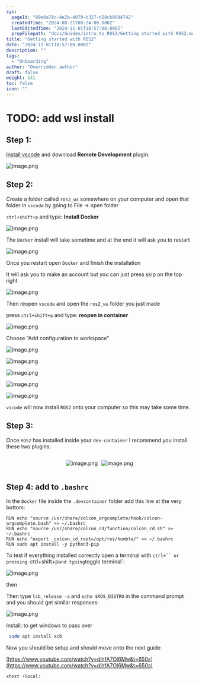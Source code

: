 ```yaml
---
sys:
  pageId: "89e0a78c-4e2b-4070-b327-d28cb0694742"
  createdTime: "2024-08-21T00:24:00.000Z"
  lastEditedTime: "2024-11-01T18:57:00.000Z"
  propFilepath: "docs/Guides/intro_to_ROS2/Getting started with ROS2.md"
title: "Getting started with ROS2"
date: "2024-11-01T18:57:00.000Z"
description: ""
tags:
  - "Onboarding"
author: "Overridden author"
draft: false
weight: 141
toc: false
icon: ""
---
```


# TODO: add wsl install

## Step 1:

[Install vscode](https://code.visualstudio.com/download) and download **Remote Development** plugin:

![image.png](https://prod-files-secure.s3.us-west-2.amazonaws.com/d518164a-d88e-44d1-a4ee-3adb3bd8bce0/efb52993-1881-4a40-b95e-6f020334f022/image.png?X-Amz-Algorithm=AWS4-HMAC-SHA256&X-Amz-Content-Sha256=UNSIGNED-PAYLOAD&X-Amz-Credential=ASIAZI2LB4667GZJVB5N%2F20250217%2Fus-west-2%2Fs3%2Faws4_request&X-Amz-Date=20250217T041004Z&X-Amz-Expires=3600&X-Amz-Security-Token=IQoJb3JpZ2luX2VjEEMaCXVzLXdlc3QtMiJGMEQCICSGeKZrocY67s7FoCk0LG3ZITAveXc8ECrL1hfi6aHzAiAlOMAnnVsSs87EtW%2BfaZtBDslAVuTnoEM8CSXyyFq31ir%2FAwhsEAAaDDYzNzQyMzE4MzgwNSIMaH795JvbiEAMA97hKtwDK9cIQaFuWCeAhrhYvlyfDNONBxpbqb2C3h86l5btuxzYoALPuU%2FeKtd%2BkCotcdu8RO04Txb6VICezwmff%2BefbiDt9%2B%2BKeJcSOgK8El%2BA2GF3XSHnvEBNJnbl5h2sFjc9GTIowqTXOhPTPpgw0qVu4I2QfRoetkmv%2FzQOdFvOGmDkPxpgZG1oWshy7%2BjRgShvHrEcRlw5XUzk3JySQMzukX9lmmtSKsOHRSYs88s%2BFs8lld%2Br5tydTtczwSk4jDkrI5QYHM8w60RTLxqRSbdT%2FRa1mA6iNQ04O95yL%2FWhr1iChfVFR4mQzyJnJPg2HbeF9rglsPw53%2BJnLth%2Bbvi%2BM6r%2FBxWJLr4D5QAWaQFk7CUj2A9qcICbQ4neKigx7BFSve9HZ8Sz02coBo5MpwvcFoa9ImZnLMm6SRMVipX9T%2FQgPnH3WeBtku4qnYQsejesHFOWqCcCEUmE3LKiKEtxPnqd9e7Kh4m6HPwvlGPvuKSU%2BJZiQ8CJ%2F%2BE%2F5ryOlWZKifNmhZxpGAkS49CCgQsVMleBl4DpSEjjxWr0Yxgov6sxdRC7f3Oh28uJrvAzL7FkjWjxh1UKdbXpdqe2v0Sen8zzjdE1hoNKyUGqSSIgZoM2aiGa53w7bGqWJ8Ywj8vKvQY6pgHt1DA3xSSxBK7k5KgrjAAMvSzb6I89H8SOsrFKZ%2BRIASAP7OJWjegoVjTYjNwkTXs5YwwBIzRP1AY4HE4%2FT1paxQYUHU8RdjgN%2Bsxd3I89oWG39lmekN94NBaMMu1p18h8YMMFc%2F8IVYJkWE84wnqL5oJ8vKw3nNJyPfXK3mLCChFh%2FjJGQOnK8FBKkz3%2Fd6IU1Blxf6GvbVE9OfB%2BhWvKlekZhhw4&X-Amz-Signature=169b5802296244621d69da74b0822f1b76ebb9637efec5ec22d97d5693aa455e&X-Amz-SignedHeaders=host&x-id=GetObject)

## Step 2:

Create a folder called `ros2_ws` somewhere on your computer and open that folder in `vscode` by going to File → open folder 

`ctrl+shift+p` and type: **Install Docker**

![image.png](https://prod-files-secure.s3.us-west-2.amazonaws.com/d518164a-d88e-44d1-a4ee-3adb3bd8bce0/2269dc0e-1cd5-47ff-bceb-c04ad9b2eab0/image.png?X-Amz-Algorithm=AWS4-HMAC-SHA256&X-Amz-Content-Sha256=UNSIGNED-PAYLOAD&X-Amz-Credential=ASIAZI2LB4667GZJVB5N%2F20250217%2Fus-west-2%2Fs3%2Faws4_request&X-Amz-Date=20250217T041004Z&X-Amz-Expires=3600&X-Amz-Security-Token=IQoJb3JpZ2luX2VjEEMaCXVzLXdlc3QtMiJGMEQCICSGeKZrocY67s7FoCk0LG3ZITAveXc8ECrL1hfi6aHzAiAlOMAnnVsSs87EtW%2BfaZtBDslAVuTnoEM8CSXyyFq31ir%2FAwhsEAAaDDYzNzQyMzE4MzgwNSIMaH795JvbiEAMA97hKtwDK9cIQaFuWCeAhrhYvlyfDNONBxpbqb2C3h86l5btuxzYoALPuU%2FeKtd%2BkCotcdu8RO04Txb6VICezwmff%2BefbiDt9%2B%2BKeJcSOgK8El%2BA2GF3XSHnvEBNJnbl5h2sFjc9GTIowqTXOhPTPpgw0qVu4I2QfRoetkmv%2FzQOdFvOGmDkPxpgZG1oWshy7%2BjRgShvHrEcRlw5XUzk3JySQMzukX9lmmtSKsOHRSYs88s%2BFs8lld%2Br5tydTtczwSk4jDkrI5QYHM8w60RTLxqRSbdT%2FRa1mA6iNQ04O95yL%2FWhr1iChfVFR4mQzyJnJPg2HbeF9rglsPw53%2BJnLth%2Bbvi%2BM6r%2FBxWJLr4D5QAWaQFk7CUj2A9qcICbQ4neKigx7BFSve9HZ8Sz02coBo5MpwvcFoa9ImZnLMm6SRMVipX9T%2FQgPnH3WeBtku4qnYQsejesHFOWqCcCEUmE3LKiKEtxPnqd9e7Kh4m6HPwvlGPvuKSU%2BJZiQ8CJ%2F%2BE%2F5ryOlWZKifNmhZxpGAkS49CCgQsVMleBl4DpSEjjxWr0Yxgov6sxdRC7f3Oh28uJrvAzL7FkjWjxh1UKdbXpdqe2v0Sen8zzjdE1hoNKyUGqSSIgZoM2aiGa53w7bGqWJ8Ywj8vKvQY6pgHt1DA3xSSxBK7k5KgrjAAMvSzb6I89H8SOsrFKZ%2BRIASAP7OJWjegoVjTYjNwkTXs5YwwBIzRP1AY4HE4%2FT1paxQYUHU8RdjgN%2Bsxd3I89oWG39lmekN94NBaMMu1p18h8YMMFc%2F8IVYJkWE84wnqL5oJ8vKw3nNJyPfXK3mLCChFh%2FjJGQOnK8FBKkz3%2Fd6IU1Blxf6GvbVE9OfB%2BhWvKlekZhhw4&X-Amz-Signature=3f83af62492cb4fd6a36bb6c5ab77669f0bfe8262f95af0e705a91c66327c3bd&X-Amz-SignedHeaders=host&x-id=GetObject)

The `Docker` install will take sometime and at the end it will ask you to restart

![image.png](https://prod-files-secure.s3.us-west-2.amazonaws.com/d518164a-d88e-44d1-a4ee-3adb3bd8bce0/ed233f78-be33-4b1f-b89c-9c346c0e961e/image.png?X-Amz-Algorithm=AWS4-HMAC-SHA256&X-Amz-Content-Sha256=UNSIGNED-PAYLOAD&X-Amz-Credential=ASIAZI2LB4667GZJVB5N%2F20250217%2Fus-west-2%2Fs3%2Faws4_request&X-Amz-Date=20250217T041004Z&X-Amz-Expires=3600&X-Amz-Security-Token=IQoJb3JpZ2luX2VjEEMaCXVzLXdlc3QtMiJGMEQCICSGeKZrocY67s7FoCk0LG3ZITAveXc8ECrL1hfi6aHzAiAlOMAnnVsSs87EtW%2BfaZtBDslAVuTnoEM8CSXyyFq31ir%2FAwhsEAAaDDYzNzQyMzE4MzgwNSIMaH795JvbiEAMA97hKtwDK9cIQaFuWCeAhrhYvlyfDNONBxpbqb2C3h86l5btuxzYoALPuU%2FeKtd%2BkCotcdu8RO04Txb6VICezwmff%2BefbiDt9%2B%2BKeJcSOgK8El%2BA2GF3XSHnvEBNJnbl5h2sFjc9GTIowqTXOhPTPpgw0qVu4I2QfRoetkmv%2FzQOdFvOGmDkPxpgZG1oWshy7%2BjRgShvHrEcRlw5XUzk3JySQMzukX9lmmtSKsOHRSYs88s%2BFs8lld%2Br5tydTtczwSk4jDkrI5QYHM8w60RTLxqRSbdT%2FRa1mA6iNQ04O95yL%2FWhr1iChfVFR4mQzyJnJPg2HbeF9rglsPw53%2BJnLth%2Bbvi%2BM6r%2FBxWJLr4D5QAWaQFk7CUj2A9qcICbQ4neKigx7BFSve9HZ8Sz02coBo5MpwvcFoa9ImZnLMm6SRMVipX9T%2FQgPnH3WeBtku4qnYQsejesHFOWqCcCEUmE3LKiKEtxPnqd9e7Kh4m6HPwvlGPvuKSU%2BJZiQ8CJ%2F%2BE%2F5ryOlWZKifNmhZxpGAkS49CCgQsVMleBl4DpSEjjxWr0Yxgov6sxdRC7f3Oh28uJrvAzL7FkjWjxh1UKdbXpdqe2v0Sen8zzjdE1hoNKyUGqSSIgZoM2aiGa53w7bGqWJ8Ywj8vKvQY6pgHt1DA3xSSxBK7k5KgrjAAMvSzb6I89H8SOsrFKZ%2BRIASAP7OJWjegoVjTYjNwkTXs5YwwBIzRP1AY4HE4%2FT1paxQYUHU8RdjgN%2Bsxd3I89oWG39lmekN94NBaMMu1p18h8YMMFc%2F8IVYJkWE84wnqL5oJ8vKw3nNJyPfXK3mLCChFh%2FjJGQOnK8FBKkz3%2Fd6IU1Blxf6GvbVE9OfB%2BhWvKlekZhhw4&X-Amz-Signature=9177657cd175573d88d12aa73420531b765e76392479e8c59562f8c1257df433&X-Amz-SignedHeaders=host&x-id=GetObject)

Once you restart open `Docker` and finish the installation

It will ask you to make an account but you can just press skip on the top right

![image.png](https://prod-files-secure.s3.us-west-2.amazonaws.com/d518164a-d88e-44d1-a4ee-3adb3bd8bce0/21010ad9-1659-4fd9-9f59-9932a09b2a3d/image.png?X-Amz-Algorithm=AWS4-HMAC-SHA256&X-Amz-Content-Sha256=UNSIGNED-PAYLOAD&X-Amz-Credential=ASIAZI2LB4667GZJVB5N%2F20250217%2Fus-west-2%2Fs3%2Faws4_request&X-Amz-Date=20250217T041004Z&X-Amz-Expires=3600&X-Amz-Security-Token=IQoJb3JpZ2luX2VjEEMaCXVzLXdlc3QtMiJGMEQCICSGeKZrocY67s7FoCk0LG3ZITAveXc8ECrL1hfi6aHzAiAlOMAnnVsSs87EtW%2BfaZtBDslAVuTnoEM8CSXyyFq31ir%2FAwhsEAAaDDYzNzQyMzE4MzgwNSIMaH795JvbiEAMA97hKtwDK9cIQaFuWCeAhrhYvlyfDNONBxpbqb2C3h86l5btuxzYoALPuU%2FeKtd%2BkCotcdu8RO04Txb6VICezwmff%2BefbiDt9%2B%2BKeJcSOgK8El%2BA2GF3XSHnvEBNJnbl5h2sFjc9GTIowqTXOhPTPpgw0qVu4I2QfRoetkmv%2FzQOdFvOGmDkPxpgZG1oWshy7%2BjRgShvHrEcRlw5XUzk3JySQMzukX9lmmtSKsOHRSYs88s%2BFs8lld%2Br5tydTtczwSk4jDkrI5QYHM8w60RTLxqRSbdT%2FRa1mA6iNQ04O95yL%2FWhr1iChfVFR4mQzyJnJPg2HbeF9rglsPw53%2BJnLth%2Bbvi%2BM6r%2FBxWJLr4D5QAWaQFk7CUj2A9qcICbQ4neKigx7BFSve9HZ8Sz02coBo5MpwvcFoa9ImZnLMm6SRMVipX9T%2FQgPnH3WeBtku4qnYQsejesHFOWqCcCEUmE3LKiKEtxPnqd9e7Kh4m6HPwvlGPvuKSU%2BJZiQ8CJ%2F%2BE%2F5ryOlWZKifNmhZxpGAkS49CCgQsVMleBl4DpSEjjxWr0Yxgov6sxdRC7f3Oh28uJrvAzL7FkjWjxh1UKdbXpdqe2v0Sen8zzjdE1hoNKyUGqSSIgZoM2aiGa53w7bGqWJ8Ywj8vKvQY6pgHt1DA3xSSxBK7k5KgrjAAMvSzb6I89H8SOsrFKZ%2BRIASAP7OJWjegoVjTYjNwkTXs5YwwBIzRP1AY4HE4%2FT1paxQYUHU8RdjgN%2Bsxd3I89oWG39lmekN94NBaMMu1p18h8YMMFc%2F8IVYJkWE84wnqL5oJ8vKw3nNJyPfXK3mLCChFh%2FjJGQOnK8FBKkz3%2Fd6IU1Blxf6GvbVE9OfB%2BhWvKlekZhhw4&X-Amz-Signature=25046a1e3592a473d849471e7f7f39e7eccaeaf23fcf6ca970d2f5a5affea899&X-Amz-SignedHeaders=host&x-id=GetObject)

Then reopen `vscode` and open the `ros2_ws` folder you just made

press `ctrl+shift+p` and type: **reopen in container**

![image.png](https://prod-files-secure.s3.us-west-2.amazonaws.com/d518164a-d88e-44d1-a4ee-3adb3bd8bce0/4e93b8c2-41ad-488c-8095-c74205196118/image.png?X-Amz-Algorithm=AWS4-HMAC-SHA256&X-Amz-Content-Sha256=UNSIGNED-PAYLOAD&X-Amz-Credential=ASIAZI2LB4667GZJVB5N%2F20250217%2Fus-west-2%2Fs3%2Faws4_request&X-Amz-Date=20250217T041004Z&X-Amz-Expires=3600&X-Amz-Security-Token=IQoJb3JpZ2luX2VjEEMaCXVzLXdlc3QtMiJGMEQCICSGeKZrocY67s7FoCk0LG3ZITAveXc8ECrL1hfi6aHzAiAlOMAnnVsSs87EtW%2BfaZtBDslAVuTnoEM8CSXyyFq31ir%2FAwhsEAAaDDYzNzQyMzE4MzgwNSIMaH795JvbiEAMA97hKtwDK9cIQaFuWCeAhrhYvlyfDNONBxpbqb2C3h86l5btuxzYoALPuU%2FeKtd%2BkCotcdu8RO04Txb6VICezwmff%2BefbiDt9%2B%2BKeJcSOgK8El%2BA2GF3XSHnvEBNJnbl5h2sFjc9GTIowqTXOhPTPpgw0qVu4I2QfRoetkmv%2FzQOdFvOGmDkPxpgZG1oWshy7%2BjRgShvHrEcRlw5XUzk3JySQMzukX9lmmtSKsOHRSYs88s%2BFs8lld%2Br5tydTtczwSk4jDkrI5QYHM8w60RTLxqRSbdT%2FRa1mA6iNQ04O95yL%2FWhr1iChfVFR4mQzyJnJPg2HbeF9rglsPw53%2BJnLth%2Bbvi%2BM6r%2FBxWJLr4D5QAWaQFk7CUj2A9qcICbQ4neKigx7BFSve9HZ8Sz02coBo5MpwvcFoa9ImZnLMm6SRMVipX9T%2FQgPnH3WeBtku4qnYQsejesHFOWqCcCEUmE3LKiKEtxPnqd9e7Kh4m6HPwvlGPvuKSU%2BJZiQ8CJ%2F%2BE%2F5ryOlWZKifNmhZxpGAkS49CCgQsVMleBl4DpSEjjxWr0Yxgov6sxdRC7f3Oh28uJrvAzL7FkjWjxh1UKdbXpdqe2v0Sen8zzjdE1hoNKyUGqSSIgZoM2aiGa53w7bGqWJ8Ywj8vKvQY6pgHt1DA3xSSxBK7k5KgrjAAMvSzb6I89H8SOsrFKZ%2BRIASAP7OJWjegoVjTYjNwkTXs5YwwBIzRP1AY4HE4%2FT1paxQYUHU8RdjgN%2Bsxd3I89oWG39lmekN94NBaMMu1p18h8YMMFc%2F8IVYJkWE84wnqL5oJ8vKw3nNJyPfXK3mLCChFh%2FjJGQOnK8FBKkz3%2Fd6IU1Blxf6GvbVE9OfB%2BhWvKlekZhhw4&X-Amz-Signature=748db41a0671ff92e7a4e2e4f7d6dacd1339a9d34b2ff87a4351997ddd1db4a9&X-Amz-SignedHeaders=host&x-id=GetObject)

Choose “Add configuration to workspace”

![image.png](https://prod-files-secure.s3.us-west-2.amazonaws.com/d518164a-d88e-44d1-a4ee-3adb3bd8bce0/9560b282-5060-4989-ba37-97e7b2c22476/image.png?X-Amz-Algorithm=AWS4-HMAC-SHA256&X-Amz-Content-Sha256=UNSIGNED-PAYLOAD&X-Amz-Credential=ASIAZI2LB4667GZJVB5N%2F20250217%2Fus-west-2%2Fs3%2Faws4_request&X-Amz-Date=20250217T041004Z&X-Amz-Expires=3600&X-Amz-Security-Token=IQoJb3JpZ2luX2VjEEMaCXVzLXdlc3QtMiJGMEQCICSGeKZrocY67s7FoCk0LG3ZITAveXc8ECrL1hfi6aHzAiAlOMAnnVsSs87EtW%2BfaZtBDslAVuTnoEM8CSXyyFq31ir%2FAwhsEAAaDDYzNzQyMzE4MzgwNSIMaH795JvbiEAMA97hKtwDK9cIQaFuWCeAhrhYvlyfDNONBxpbqb2C3h86l5btuxzYoALPuU%2FeKtd%2BkCotcdu8RO04Txb6VICezwmff%2BefbiDt9%2B%2BKeJcSOgK8El%2BA2GF3XSHnvEBNJnbl5h2sFjc9GTIowqTXOhPTPpgw0qVu4I2QfRoetkmv%2FzQOdFvOGmDkPxpgZG1oWshy7%2BjRgShvHrEcRlw5XUzk3JySQMzukX9lmmtSKsOHRSYs88s%2BFs8lld%2Br5tydTtczwSk4jDkrI5QYHM8w60RTLxqRSbdT%2FRa1mA6iNQ04O95yL%2FWhr1iChfVFR4mQzyJnJPg2HbeF9rglsPw53%2BJnLth%2Bbvi%2BM6r%2FBxWJLr4D5QAWaQFk7CUj2A9qcICbQ4neKigx7BFSve9HZ8Sz02coBo5MpwvcFoa9ImZnLMm6SRMVipX9T%2FQgPnH3WeBtku4qnYQsejesHFOWqCcCEUmE3LKiKEtxPnqd9e7Kh4m6HPwvlGPvuKSU%2BJZiQ8CJ%2F%2BE%2F5ryOlWZKifNmhZxpGAkS49CCgQsVMleBl4DpSEjjxWr0Yxgov6sxdRC7f3Oh28uJrvAzL7FkjWjxh1UKdbXpdqe2v0Sen8zzjdE1hoNKyUGqSSIgZoM2aiGa53w7bGqWJ8Ywj8vKvQY6pgHt1DA3xSSxBK7k5KgrjAAMvSzb6I89H8SOsrFKZ%2BRIASAP7OJWjegoVjTYjNwkTXs5YwwBIzRP1AY4HE4%2FT1paxQYUHU8RdjgN%2Bsxd3I89oWG39lmekN94NBaMMu1p18h8YMMFc%2F8IVYJkWE84wnqL5oJ8vKw3nNJyPfXK3mLCChFh%2FjJGQOnK8FBKkz3%2Fd6IU1Blxf6GvbVE9OfB%2BhWvKlekZhhw4&X-Amz-Signature=946c6b55a8ac7c4c5629b8b413811fcee8fe45d2168566d687aa89c0a0553ef1&X-Amz-SignedHeaders=host&x-id=GetObject)

![image.png](https://prod-files-secure.s3.us-west-2.amazonaws.com/d518164a-d88e-44d1-a4ee-3adb3bd8bce0/2ee63f81-886b-48e8-a553-dc6e5eac99e4/image.png?X-Amz-Algorithm=AWS4-HMAC-SHA256&X-Amz-Content-Sha256=UNSIGNED-PAYLOAD&X-Amz-Credential=ASIAZI2LB4667GZJVB5N%2F20250217%2Fus-west-2%2Fs3%2Faws4_request&X-Amz-Date=20250217T041004Z&X-Amz-Expires=3600&X-Amz-Security-Token=IQoJb3JpZ2luX2VjEEMaCXVzLXdlc3QtMiJGMEQCICSGeKZrocY67s7FoCk0LG3ZITAveXc8ECrL1hfi6aHzAiAlOMAnnVsSs87EtW%2BfaZtBDslAVuTnoEM8CSXyyFq31ir%2FAwhsEAAaDDYzNzQyMzE4MzgwNSIMaH795JvbiEAMA97hKtwDK9cIQaFuWCeAhrhYvlyfDNONBxpbqb2C3h86l5btuxzYoALPuU%2FeKtd%2BkCotcdu8RO04Txb6VICezwmff%2BefbiDt9%2B%2BKeJcSOgK8El%2BA2GF3XSHnvEBNJnbl5h2sFjc9GTIowqTXOhPTPpgw0qVu4I2QfRoetkmv%2FzQOdFvOGmDkPxpgZG1oWshy7%2BjRgShvHrEcRlw5XUzk3JySQMzukX9lmmtSKsOHRSYs88s%2BFs8lld%2Br5tydTtczwSk4jDkrI5QYHM8w60RTLxqRSbdT%2FRa1mA6iNQ04O95yL%2FWhr1iChfVFR4mQzyJnJPg2HbeF9rglsPw53%2BJnLth%2Bbvi%2BM6r%2FBxWJLr4D5QAWaQFk7CUj2A9qcICbQ4neKigx7BFSve9HZ8Sz02coBo5MpwvcFoa9ImZnLMm6SRMVipX9T%2FQgPnH3WeBtku4qnYQsejesHFOWqCcCEUmE3LKiKEtxPnqd9e7Kh4m6HPwvlGPvuKSU%2BJZiQ8CJ%2F%2BE%2F5ryOlWZKifNmhZxpGAkS49CCgQsVMleBl4DpSEjjxWr0Yxgov6sxdRC7f3Oh28uJrvAzL7FkjWjxh1UKdbXpdqe2v0Sen8zzjdE1hoNKyUGqSSIgZoM2aiGa53w7bGqWJ8Ywj8vKvQY6pgHt1DA3xSSxBK7k5KgrjAAMvSzb6I89H8SOsrFKZ%2BRIASAP7OJWjegoVjTYjNwkTXs5YwwBIzRP1AY4HE4%2FT1paxQYUHU8RdjgN%2Bsxd3I89oWG39lmekN94NBaMMu1p18h8YMMFc%2F8IVYJkWE84wnqL5oJ8vKw3nNJyPfXK3mLCChFh%2FjJGQOnK8FBKkz3%2Fd6IU1Blxf6GvbVE9OfB%2BhWvKlekZhhw4&X-Amz-Signature=a7b3ae58f5d46c3069ca67a870ddf62f82569dfb28f1c95cc5db627f7905b237&X-Amz-SignedHeaders=host&x-id=GetObject)

![image.png](https://prod-files-secure.s3.us-west-2.amazonaws.com/d518164a-d88e-44d1-a4ee-3adb3bd8bce0/ae1580b2-b048-407e-aed9-b584224a7a04/image.png?X-Amz-Algorithm=AWS4-HMAC-SHA256&X-Amz-Content-Sha256=UNSIGNED-PAYLOAD&X-Amz-Credential=ASIAZI2LB4667GZJVB5N%2F20250217%2Fus-west-2%2Fs3%2Faws4_request&X-Amz-Date=20250217T041004Z&X-Amz-Expires=3600&X-Amz-Security-Token=IQoJb3JpZ2luX2VjEEMaCXVzLXdlc3QtMiJGMEQCICSGeKZrocY67s7FoCk0LG3ZITAveXc8ECrL1hfi6aHzAiAlOMAnnVsSs87EtW%2BfaZtBDslAVuTnoEM8CSXyyFq31ir%2FAwhsEAAaDDYzNzQyMzE4MzgwNSIMaH795JvbiEAMA97hKtwDK9cIQaFuWCeAhrhYvlyfDNONBxpbqb2C3h86l5btuxzYoALPuU%2FeKtd%2BkCotcdu8RO04Txb6VICezwmff%2BefbiDt9%2B%2BKeJcSOgK8El%2BA2GF3XSHnvEBNJnbl5h2sFjc9GTIowqTXOhPTPpgw0qVu4I2QfRoetkmv%2FzQOdFvOGmDkPxpgZG1oWshy7%2BjRgShvHrEcRlw5XUzk3JySQMzukX9lmmtSKsOHRSYs88s%2BFs8lld%2Br5tydTtczwSk4jDkrI5QYHM8w60RTLxqRSbdT%2FRa1mA6iNQ04O95yL%2FWhr1iChfVFR4mQzyJnJPg2HbeF9rglsPw53%2BJnLth%2Bbvi%2BM6r%2FBxWJLr4D5QAWaQFk7CUj2A9qcICbQ4neKigx7BFSve9HZ8Sz02coBo5MpwvcFoa9ImZnLMm6SRMVipX9T%2FQgPnH3WeBtku4qnYQsejesHFOWqCcCEUmE3LKiKEtxPnqd9e7Kh4m6HPwvlGPvuKSU%2BJZiQ8CJ%2F%2BE%2F5ryOlWZKifNmhZxpGAkS49CCgQsVMleBl4DpSEjjxWr0Yxgov6sxdRC7f3Oh28uJrvAzL7FkjWjxh1UKdbXpdqe2v0Sen8zzjdE1hoNKyUGqSSIgZoM2aiGa53w7bGqWJ8Ywj8vKvQY6pgHt1DA3xSSxBK7k5KgrjAAMvSzb6I89H8SOsrFKZ%2BRIASAP7OJWjegoVjTYjNwkTXs5YwwBIzRP1AY4HE4%2FT1paxQYUHU8RdjgN%2Bsxd3I89oWG39lmekN94NBaMMu1p18h8YMMFc%2F8IVYJkWE84wnqL5oJ8vKw3nNJyPfXK3mLCChFh%2FjJGQOnK8FBKkz3%2Fd6IU1Blxf6GvbVE9OfB%2BhWvKlekZhhw4&X-Amz-Signature=2a534ec3b4f1a6876b35c8602f4a29dbf82fc81f1b8e07b556ade2b0a9138cbb&X-Amz-SignedHeaders=host&x-id=GetObject)

![image.png](https://prod-files-secure.s3.us-west-2.amazonaws.com/d518164a-d88e-44d1-a4ee-3adb3bd8bce0/53255b28-f75e-430f-b9e3-c0ac8577e42b/image.png?X-Amz-Algorithm=AWS4-HMAC-SHA256&X-Amz-Content-Sha256=UNSIGNED-PAYLOAD&X-Amz-Credential=ASIAZI2LB4667GZJVB5N%2F20250217%2Fus-west-2%2Fs3%2Faws4_request&X-Amz-Date=20250217T041004Z&X-Amz-Expires=3600&X-Amz-Security-Token=IQoJb3JpZ2luX2VjEEMaCXVzLXdlc3QtMiJGMEQCICSGeKZrocY67s7FoCk0LG3ZITAveXc8ECrL1hfi6aHzAiAlOMAnnVsSs87EtW%2BfaZtBDslAVuTnoEM8CSXyyFq31ir%2FAwhsEAAaDDYzNzQyMzE4MzgwNSIMaH795JvbiEAMA97hKtwDK9cIQaFuWCeAhrhYvlyfDNONBxpbqb2C3h86l5btuxzYoALPuU%2FeKtd%2BkCotcdu8RO04Txb6VICezwmff%2BefbiDt9%2B%2BKeJcSOgK8El%2BA2GF3XSHnvEBNJnbl5h2sFjc9GTIowqTXOhPTPpgw0qVu4I2QfRoetkmv%2FzQOdFvOGmDkPxpgZG1oWshy7%2BjRgShvHrEcRlw5XUzk3JySQMzukX9lmmtSKsOHRSYs88s%2BFs8lld%2Br5tydTtczwSk4jDkrI5QYHM8w60RTLxqRSbdT%2FRa1mA6iNQ04O95yL%2FWhr1iChfVFR4mQzyJnJPg2HbeF9rglsPw53%2BJnLth%2Bbvi%2BM6r%2FBxWJLr4D5QAWaQFk7CUj2A9qcICbQ4neKigx7BFSve9HZ8Sz02coBo5MpwvcFoa9ImZnLMm6SRMVipX9T%2FQgPnH3WeBtku4qnYQsejesHFOWqCcCEUmE3LKiKEtxPnqd9e7Kh4m6HPwvlGPvuKSU%2BJZiQ8CJ%2F%2BE%2F5ryOlWZKifNmhZxpGAkS49CCgQsVMleBl4DpSEjjxWr0Yxgov6sxdRC7f3Oh28uJrvAzL7FkjWjxh1UKdbXpdqe2v0Sen8zzjdE1hoNKyUGqSSIgZoM2aiGa53w7bGqWJ8Ywj8vKvQY6pgHt1DA3xSSxBK7k5KgrjAAMvSzb6I89H8SOsrFKZ%2BRIASAP7OJWjegoVjTYjNwkTXs5YwwBIzRP1AY4HE4%2FT1paxQYUHU8RdjgN%2Bsxd3I89oWG39lmekN94NBaMMu1p18h8YMMFc%2F8IVYJkWE84wnqL5oJ8vKw3nNJyPfXK3mLCChFh%2FjJGQOnK8FBKkz3%2Fd6IU1Blxf6GvbVE9OfB%2BhWvKlekZhhw4&X-Amz-Signature=24736c91d648d420394ee2637c8fd967388b79d33c96dea3049fb15b8301adb3&X-Amz-SignedHeaders=host&x-id=GetObject)

![image.png](https://prod-files-secure.s3.us-west-2.amazonaws.com/d518164a-d88e-44d1-a4ee-3adb3bd8bce0/7c562767-5af9-4ffb-97d1-327bcdf4ee00/image.png?X-Amz-Algorithm=AWS4-HMAC-SHA256&X-Amz-Content-Sha256=UNSIGNED-PAYLOAD&X-Amz-Credential=ASIAZI2LB4667GZJVB5N%2F20250217%2Fus-west-2%2Fs3%2Faws4_request&X-Amz-Date=20250217T041004Z&X-Amz-Expires=3600&X-Amz-Security-Token=IQoJb3JpZ2luX2VjEEMaCXVzLXdlc3QtMiJGMEQCICSGeKZrocY67s7FoCk0LG3ZITAveXc8ECrL1hfi6aHzAiAlOMAnnVsSs87EtW%2BfaZtBDslAVuTnoEM8CSXyyFq31ir%2FAwhsEAAaDDYzNzQyMzE4MzgwNSIMaH795JvbiEAMA97hKtwDK9cIQaFuWCeAhrhYvlyfDNONBxpbqb2C3h86l5btuxzYoALPuU%2FeKtd%2BkCotcdu8RO04Txb6VICezwmff%2BefbiDt9%2B%2BKeJcSOgK8El%2BA2GF3XSHnvEBNJnbl5h2sFjc9GTIowqTXOhPTPpgw0qVu4I2QfRoetkmv%2FzQOdFvOGmDkPxpgZG1oWshy7%2BjRgShvHrEcRlw5XUzk3JySQMzukX9lmmtSKsOHRSYs88s%2BFs8lld%2Br5tydTtczwSk4jDkrI5QYHM8w60RTLxqRSbdT%2FRa1mA6iNQ04O95yL%2FWhr1iChfVFR4mQzyJnJPg2HbeF9rglsPw53%2BJnLth%2Bbvi%2BM6r%2FBxWJLr4D5QAWaQFk7CUj2A9qcICbQ4neKigx7BFSve9HZ8Sz02coBo5MpwvcFoa9ImZnLMm6SRMVipX9T%2FQgPnH3WeBtku4qnYQsejesHFOWqCcCEUmE3LKiKEtxPnqd9e7Kh4m6HPwvlGPvuKSU%2BJZiQ8CJ%2F%2BE%2F5ryOlWZKifNmhZxpGAkS49CCgQsVMleBl4DpSEjjxWr0Yxgov6sxdRC7f3Oh28uJrvAzL7FkjWjxh1UKdbXpdqe2v0Sen8zzjdE1hoNKyUGqSSIgZoM2aiGa53w7bGqWJ8Ywj8vKvQY6pgHt1DA3xSSxBK7k5KgrjAAMvSzb6I89H8SOsrFKZ%2BRIASAP7OJWjegoVjTYjNwkTXs5YwwBIzRP1AY4HE4%2FT1paxQYUHU8RdjgN%2Bsxd3I89oWG39lmekN94NBaMMu1p18h8YMMFc%2F8IVYJkWE84wnqL5oJ8vKw3nNJyPfXK3mLCChFh%2FjJGQOnK8FBKkz3%2Fd6IU1Blxf6GvbVE9OfB%2BhWvKlekZhhw4&X-Amz-Signature=965ac107c3f935226096fae527d4816fab7eab401c64043ba3a585230eedf9d1&X-Amz-SignedHeaders=host&x-id=GetObject)

`vscode` will now install `ROS2` onto your computer so this may take some time.

## Step 3:

Once `ROS2` has installed inside your `dev-container` I recommend you install these two plugins:

<div style="display: flex;flex-direction: row; column-gap:10px; max-width: 630px;justify-content: center;">
<div>

![image.png](https://prod-files-secure.s3.us-west-2.amazonaws.com/d518164a-d88e-44d1-a4ee-3adb3bd8bce0/3fc3d550-5a54-4ba1-ba6b-faa01cdb7369/image.png?X-Amz-Algorithm=AWS4-HMAC-SHA256&X-Amz-Content-Sha256=UNSIGNED-PAYLOAD&X-Amz-Credential=ASIAZI2LB46655NSDNJJ%2F20250217%2Fus-west-2%2Fs3%2Faws4_request&X-Amz-Date=20250217T041007Z&X-Amz-Expires=3600&X-Amz-Security-Token=IQoJb3JpZ2luX2VjEEMaCXVzLXdlc3QtMiJHMEUCIQC4O9LNz36gLXWjbh3CJUclQ%2FJpCmY%2BV1Ltimc7oHo3hQIgQkQd24R2YHmgTnq7CgeLWxvQJpwudyXpowIeen3ZeBAq%2FwMIbBAAGgw2Mzc0MjMxODM4MDUiDESiqFF8IkSB2uwH0ircAxnuw8T0n4adptQ8bykKoGjWyr8WrpjSyRO5tWOkaiM3K2ELCoOB6CjdfhR2d1WWMONh1gvoQIRfj%2BaOcvcJsfw4ljvj7YmXjby1l%2FNHa5d9jc6CvBiJhoZSdR9L5PiejUF8VNCCSvnV6tt%2FvDr2ZnU%2FuEuslKlZW8krOzFaTTwt87NwCxzUGaOVNnRkyE8TXhZPRW6I6OSELqb7Hl7zEubnSKtiT0ZLZEtEVzD1dco5MPQSVmandkWkiClLbBtsOFFYBvxVa2si3oVjkgz%2Bl9tIontbhBBoW0QPweNzm6X9fwPPbNyjAhJVcgnYN4hygd1gTnIct1FAlknBrbs4gJG3tUoMeyHT5HTsBBFQXMYeGCLUVzXK9Nu61PoeZuLEQ%2BscVdFZlJVxofY%2BiwAyzlqvBgRrETft52BkZDhIQSYy3KMsXLGoqeUCCeIxEdaTHKtXmw%2FJ9DnZcrV1UZ4XYdpKh4LAyxikhF1kAgqAePOMvpDETyeGojvcINxH%2BGqargvljtBVYSujHRzoGQD31Uq4c915lFGkVeAJonC6hSY4s8dHRuQ46mduYZ6dH6eYEqc1vglr%2BAk9H8BStkBGuM7rsrSqPNgxs3LImEFoxoaynMu6yN93Kh06Ngs2MIjKyr0GOqUBWjm3mgYMZXbL4i6QlJ8j3uWKy41u%2Bzor2QdopBE%2BcRdbgYs32KictjnsqpjPHR27gWJeShfZNpck%2BKZwmGl89li8ibP8OiQYP0fdC8Qou0YNTwqPhfdAUcwA2lHp9JxwWNXxJYt43KSwYOnE7nvUi5AwSLctraocQqNwx5XnNnJAMnKja2xm3zZuV5TYLW4Y4sh%2FcK93IhCHCnJ%2BwcQeC70o2Cxe&X-Amz-Signature=93a883c8682d8d66e9efe9399931089901a7f778dc5ef5d131a0a0c7704dbcf8&X-Amz-SignedHeaders=host&x-id=GetObject)

</div>
<div>

![image.png](https://prod-files-secure.s3.us-west-2.amazonaws.com/d518164a-d88e-44d1-a4ee-3adb3bd8bce0/d994cc66-13c2-4093-a5a3-f84cf4601a82/image.png?X-Amz-Algorithm=AWS4-HMAC-SHA256&X-Amz-Content-Sha256=UNSIGNED-PAYLOAD&X-Amz-Credential=ASIAZI2LB4662JUCWTQD%2F20250217%2Fus-west-2%2Fs3%2Faws4_request&X-Amz-Date=20250217T041007Z&X-Amz-Expires=3600&X-Amz-Security-Token=IQoJb3JpZ2luX2VjEEMaCXVzLXdlc3QtMiJHMEUCIQCnYdYV5dIIjpmp2FQnoyESxCGLDZs%2BXHaik6cLOqpBtgIgA7C1d68v34nUiyIzcnpjs0P2t89ObrfmTMBV7R%2FFRCMq%2FwMIbBAAGgw2Mzc0MjMxODM4MDUiDMr%2BG27c0S588BeevircA4OerWnYOVf6cSC31%2BFKrfOnS%2FME3Vj6mwsttkY%2FF8XjS5%2B7ERdnEZz%2BKxvmcmLGDCs1YuLYc4Sl8Vufv4RGVQ4kq%2F%2FQ77W0qcAAc31zpXsIJuvOSLUeRaH2IVfKu1hINNNS9H0Oo3AnNJBcseIy0iKksEMRMTpCqaxJR7990msgkQnzpzh1KrijhPzRI8%2FaeTRi9YI%2BOBuXnq5gziEwzYyxd8aBD5ax8cWVg7SGie1yru8HDSjzXSGtieSbsbNx7fFjpFdt0VnWvTfRVNZXKGguzpZmFMgEkvlu04avg7s%2Bn2UPNKVzHlK1dZ%2FKjQQmhSTMmmZal3ajmMk6EYfHI89ys1LLbW249IWd8SF%2FqdPFOP5EXCiMDfzPZ%2FlSRUzauP3SINl45Daaf6cgUsUnL7m3Lye0rY6ughNuKJ5L91NxQ7XvbUCGlyEYZar9x5rPwEreOTz0M3sZKj1ubPOPqVXWetc7OJ9xjF6L5MQJKwa9%2FB90Ell78IaNoAiGvFesYoIRUiH8qG9A1ho4pt1U%2Fe2bEZwaAV6pA1UQ0bn3UuRf84GZ4RD2xz3Pmr2HV2d8g%2Bze16NkTLaak9lGrTh1JeY3W9IPqnvwBHCZMh0G4z7PFAqb4I2T92mWN07tMN%2FJyr0GOqUB5lM5n8U2lf5VhJOQF5XHMNJfYAwC6IphzvmImvFo6xZ8eaRwrtVk8cGfqJ9dDQfsFuTI8u9YNSCkk11B2LvkhRUaxM1I%2B8lzaPgfMPz6%2FABmSrNwkE9tf5pTan5FFc9e4y8Kl%2Fb%2Fh7Gi%2BJOY7MYpV2q6%2F0jVtQxrODLyRsTQJBoeWcB1CBSt9eUz2twtw%2BfwZvU6iBHkmMCYflCTNQ6%2FsGf0WBfG&X-Amz-Signature=4ea783168cadb00adb4bbd74df1cb2c02dd5eb242309cb3a9e610d8dd1fbe6f3&X-Amz-SignedHeaders=host&x-id=GetObject)

</div>
</div>

## Step 4: add to `.bashrc`

In the `Docker` file inside the `.devcontainer` folder add this line at the very bottom: 

```docker
RUN echo "source /usr/share/colcon_argcomplete/hook/colcon-argcomplete.bash" >> ~/.bashrc
RUN echo "source /usr/share/colcon_cd/function/colcon_cd.sh" >> ~/.bashrc
RUN echo "export _colcon_cd_root=/opt/ros/humble/" >> ~/.bashrc
RUN sudo apt install -y python3-pip 
```

To test if everything installed correctly open a terminal with `ctrl+`` or pressing `ctrl+shift+p` and typing `toggle terminal`:

![image.png](https://prod-files-secure.s3.us-west-2.amazonaws.com/d518164a-d88e-44d1-a4ee-3adb3bd8bce0/6a4943d8-b04e-4c02-9a58-775f3384d1a5/image.png?X-Amz-Algorithm=AWS4-HMAC-SHA256&X-Amz-Content-Sha256=UNSIGNED-PAYLOAD&X-Amz-Credential=ASIAZI2LB4667GZJVB5N%2F20250217%2Fus-west-2%2Fs3%2Faws4_request&X-Amz-Date=20250217T041004Z&X-Amz-Expires=3600&X-Amz-Security-Token=IQoJb3JpZ2luX2VjEEMaCXVzLXdlc3QtMiJGMEQCICSGeKZrocY67s7FoCk0LG3ZITAveXc8ECrL1hfi6aHzAiAlOMAnnVsSs87EtW%2BfaZtBDslAVuTnoEM8CSXyyFq31ir%2FAwhsEAAaDDYzNzQyMzE4MzgwNSIMaH795JvbiEAMA97hKtwDK9cIQaFuWCeAhrhYvlyfDNONBxpbqb2C3h86l5btuxzYoALPuU%2FeKtd%2BkCotcdu8RO04Txb6VICezwmff%2BefbiDt9%2B%2BKeJcSOgK8El%2BA2GF3XSHnvEBNJnbl5h2sFjc9GTIowqTXOhPTPpgw0qVu4I2QfRoetkmv%2FzQOdFvOGmDkPxpgZG1oWshy7%2BjRgShvHrEcRlw5XUzk3JySQMzukX9lmmtSKsOHRSYs88s%2BFs8lld%2Br5tydTtczwSk4jDkrI5QYHM8w60RTLxqRSbdT%2FRa1mA6iNQ04O95yL%2FWhr1iChfVFR4mQzyJnJPg2HbeF9rglsPw53%2BJnLth%2Bbvi%2BM6r%2FBxWJLr4D5QAWaQFk7CUj2A9qcICbQ4neKigx7BFSve9HZ8Sz02coBo5MpwvcFoa9ImZnLMm6SRMVipX9T%2FQgPnH3WeBtku4qnYQsejesHFOWqCcCEUmE3LKiKEtxPnqd9e7Kh4m6HPwvlGPvuKSU%2BJZiQ8CJ%2F%2BE%2F5ryOlWZKifNmhZxpGAkS49CCgQsVMleBl4DpSEjjxWr0Yxgov6sxdRC7f3Oh28uJrvAzL7FkjWjxh1UKdbXpdqe2v0Sen8zzjdE1hoNKyUGqSSIgZoM2aiGa53w7bGqWJ8Ywj8vKvQY6pgHt1DA3xSSxBK7k5KgrjAAMvSzb6I89H8SOsrFKZ%2BRIASAP7OJWjegoVjTYjNwkTXs5YwwBIzRP1AY4HE4%2FT1paxQYUHU8RdjgN%2Bsxd3I89oWG39lmekN94NBaMMu1p18h8YMMFc%2F8IVYJkWE84wnqL5oJ8vKw3nNJyPfXK3mLCChFh%2FjJGQOnK8FBKkz3%2Fd6IU1Blxf6GvbVE9OfB%2BhWvKlekZhhw4&X-Amz-Signature=8dbbbef39b1cf1a5844fa61e68d72c8792427cc786c00cf2f3000ed17a82abd5&X-Amz-SignedHeaders=host&x-id=GetObject)

then 

Then type `lsb_release -a` and `echo $ROS_DISTRO` in the command prompt and you should get similar responses:

![image.png](https://prod-files-secure.s3.us-west-2.amazonaws.com/d518164a-d88e-44d1-a4ee-3adb3bd8bce0/3e635dec-a805-4e85-8b9e-d000e5b71a4e/image.png?X-Amz-Algorithm=AWS4-HMAC-SHA256&X-Amz-Content-Sha256=UNSIGNED-PAYLOAD&X-Amz-Credential=ASIAZI2LB4667GZJVB5N%2F20250217%2Fus-west-2%2Fs3%2Faws4_request&X-Amz-Date=20250217T041004Z&X-Amz-Expires=3600&X-Amz-Security-Token=IQoJb3JpZ2luX2VjEEMaCXVzLXdlc3QtMiJGMEQCICSGeKZrocY67s7FoCk0LG3ZITAveXc8ECrL1hfi6aHzAiAlOMAnnVsSs87EtW%2BfaZtBDslAVuTnoEM8CSXyyFq31ir%2FAwhsEAAaDDYzNzQyMzE4MzgwNSIMaH795JvbiEAMA97hKtwDK9cIQaFuWCeAhrhYvlyfDNONBxpbqb2C3h86l5btuxzYoALPuU%2FeKtd%2BkCotcdu8RO04Txb6VICezwmff%2BefbiDt9%2B%2BKeJcSOgK8El%2BA2GF3XSHnvEBNJnbl5h2sFjc9GTIowqTXOhPTPpgw0qVu4I2QfRoetkmv%2FzQOdFvOGmDkPxpgZG1oWshy7%2BjRgShvHrEcRlw5XUzk3JySQMzukX9lmmtSKsOHRSYs88s%2BFs8lld%2Br5tydTtczwSk4jDkrI5QYHM8w60RTLxqRSbdT%2FRa1mA6iNQ04O95yL%2FWhr1iChfVFR4mQzyJnJPg2HbeF9rglsPw53%2BJnLth%2Bbvi%2BM6r%2FBxWJLr4D5QAWaQFk7CUj2A9qcICbQ4neKigx7BFSve9HZ8Sz02coBo5MpwvcFoa9ImZnLMm6SRMVipX9T%2FQgPnH3WeBtku4qnYQsejesHFOWqCcCEUmE3LKiKEtxPnqd9e7Kh4m6HPwvlGPvuKSU%2BJZiQ8CJ%2F%2BE%2F5ryOlWZKifNmhZxpGAkS49CCgQsVMleBl4DpSEjjxWr0Yxgov6sxdRC7f3Oh28uJrvAzL7FkjWjxh1UKdbXpdqe2v0Sen8zzjdE1hoNKyUGqSSIgZoM2aiGa53w7bGqWJ8Ywj8vKvQY6pgHt1DA3xSSxBK7k5KgrjAAMvSzb6I89H8SOsrFKZ%2BRIASAP7OJWjegoVjTYjNwkTXs5YwwBIzRP1AY4HE4%2FT1paxQYUHU8RdjgN%2Bsxd3I89oWG39lmekN94NBaMMu1p18h8YMMFc%2F8IVYJkWE84wnqL5oJ8vKw3nNJyPfXK3mLCChFh%2FjJGQOnK8FBKkz3%2Fd6IU1Blxf6GvbVE9OfB%2BhWvKlekZhhw4&X-Amz-Signature=280893445723a1bace1f3db44617081cd3920286ccd3d802c9a707ae4fb3a2f4&X-Amz-SignedHeaders=host&x-id=GetObject)

Install:  to get windows to pass over

```bash
 sudo apt install xcb
```

Now you should be setup and should move onto the next guide 

[https://www.youtube.com/watch?v=dihfA7Ol6Mw&t=650s](https://www.youtube.com/watch?v=dihfA7Ol6Mw&t=650s)

```python
xhost +local:
```
